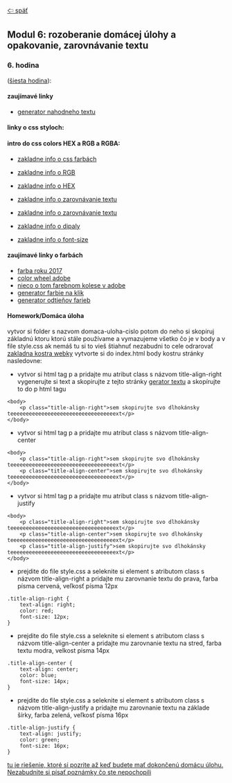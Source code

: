 [&#129188; späť](../README.md)</br>

## Modul 6: rozoberanie domácej úlohy a opakovanie, zarovnávanie textu

### 6. hodina
([šiesta hodina](lesson)):</br>

#### zaujímavé linky
- [generator nahodneho textu](http://www.blindtextgenerator.com/lorem-ipsum)</br>

#### linky o css styloch:</br>
#### intro do css colors HEX a RGB a RGBA:</br>
- [zakladne info o css farbách](https://www.w3schools.com/css/css3_colors.asp)</br>
- [zakladne info o RGB](https://www.w3schools.com/colors/colors_rgb.asp)</br>
- [zakladne info o HEX](https://www.w3schools.com/colors/colors_hexadecimal.asp)</br>

- [zakladne info o zarovnávanie textu](https://css-tricks.com/almanac/properties/t/text-align)</br>
- [zakladne info o zarovnávanie textu](https://www.w3schools.com/cssref/pr_text_text-align.asp)</br>
- [zakladne info o dipaly](https://css-tricks.com/almanac/properties/d/display)</br>
- [zakladne info o font-size](https://www.w3schools.com/cssref/pr_font_font-size.asp)</br>

#### zaujímavé linky o farbách
- [farba roku 2017](https://www.pantone.com/color-of-the-year-2017)</br>
- [color wheel adobe](https://color.adobe.com/create/color-wheel)</br>
- [nieco o tom farebnom kolese v adobe](https://www.w3schools.com/colors/colors_wheels.asp)</br>
- [generator farbie na klik](https://color.hailpixel.com)</br>
- [generator odtieňov farieb](http://www.0to255.com)</br>

#### Homework/Domáca úloha</br>
vytvor si folder s nazvom domaca-uloha-cislo potom do neho si skopiruj základnú ktoru ktorú stále používame a vymazujeme všetko čo je v body a v file style.css ak nemáš tu si to vieš štiahnuť nezabudni to cele odrarovať [zakladna kostra webky](../default.rar) vytvorte si do index.html body kostru stránky nasledovne:
- vytvor si html tag p a pridajte mu atribut class s názvom title-align-right vygenerujte si text a skopirujte z tejto stránky [gerator textu](http://www.blindtextgenerator.com/lorem-ipsum) a skopírujte to do p html tagu
```
<body>
	<p class="title-align-right">sem skopirujte svo dlhokánsky teeeeeeeeeeeeeeeeeeeeeeeeeeeeeeeeeext</p>
</body>
```
- vytvor si html tag p a pridajte mu atribut class s názvom title-align-center 
```
<body>
	<p class="title-align-right">sem skopirujte svo dlhokánsky teeeeeeeeeeeeeeeeeeeeeeeeeeeeeeeeeext</p>
	<p class="title-align-center">sem skopirujte svo dlhokánsky teeeeeeeeeeeeeeeeeeeeeeeeeeeeeeeeeext</p>
</body>
```
- vytvor si html tag p a pridajte mu atribut class s názvom title-align-justify 
```
<body>
	<p class="title-align-right">sem skopirujte svo dlhokánsky teeeeeeeeeeeeeeeeeeeeeeeeeeeeeeeeeext</p>
	<p class="title-align-center">sem skopirujte svo dlhokánsky teeeeeeeeeeeeeeeeeeeeeeeeeeeeeeeeeext</p>
	<p class="title-align-justify">sem skopirujte svo dlhokánsky teeeeeeeeeeeeeeeeeeeeeeeeeeeeeeeeeext</p>
</body>
```
- prejdite do file style.css a seleknite si element s atributom class s názvom title-align-right a pridajte mu zarovnanie textu do prava, farba písma cervená, veľkosť písma 12px
```
.title-align-right {
	text-align: right;
	color: red;
	font-size: 12px;
}
```
- prejdite do file style.css a seleknite si element s atributom class s názvom title-align-center a pridajte mu zarovnanie textu na stred, farba textu modra, velkost pisma 14px
```
.title-align-center {
	text-align: center;
	color: blue;
	font-size: 14px;
}
```
- prejdite do file style.css a seleknite si element s atributom class s názvom title-align-justify a pridajte mu zarovnanie textu na základe šírky, farba zelená, veľkosť písma 16px
```
.title-align-justify {
	text-align: justify;
	color: green;
	font-size: 16px;
}
```

[tu je riešenie, ktoré si pozrite až keď budete mať dokončenú domácu úlohu. Nezabudnite si písať poznámky čo ste nepochopili](homework/solution)<br>

